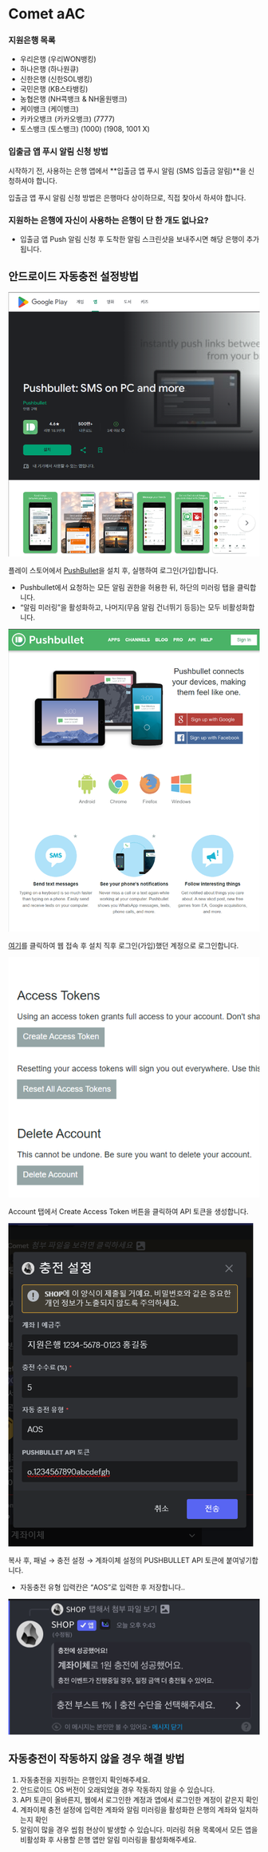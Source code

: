 # Comet aAC

### 지원은행 목록

- 우리은행 (우리WON뱅킹)
- 하나은행 (하나원큐)
- 신한은행 (신한SOL뱅킹)
- 국민은행 (KB스타뱅킹)
- 농협은행 (NH콕뱅크 & NH올원뱅크)
- 케이뱅크 (케이뱅크)
- 카카오뱅크 (카카오뱅크) (7777)
- 토스뱅크 (토스뱅크) (1000) (1908, 1001 X)

### 입출금 앱 푸시 알림 신청 방법

시작하기 전, 사용하는 은행 앱에서 **입출금 앱 푸시 알림 (SMS 입출금 알림)**을 신청하셔야 합니다.

입출금 앱 푸시 알림 신청 방법은 은행마다 상이하므로, 직접 찾아서 하셔야 합니다.

### 지원하는 은행에 자신이 사용하는 은행이 단 한 개도 없나요?

- 입출금 앱 Push 알림 신청 후 도착한 알림 스크린샷을 보내주시면 해당 은행이 추가됩니다.

## 안드로이드 자동충전 설정방법

![image.png](images/11.png)

플레이 스토어에서 [PushBullet](https://play.google.com/store/apps/details?id=com.pushbullet.android)을 설치 후, 실행하여 로그인(가입)합니다.

- Pushbullet에서 요청하는 모든 알림 권한을 허용한 뒤, 하단의 미러링 탭을 클릭합니다.
- “알림 미러링”을 활성화하고, 나머지(무음 알림 건너뛰기 등등)는 모두 비활성화합니다.

![image.png](images/12.png)

[여기](https://www.pushbullet.com/#settings)를 클릭하여 웹 접속 후 설치 직후 로그인(가입)했던 계정으로 로그인합니다.

![image.png](images/13.png)

Account 탭에서 Create Access Token 버튼을 클릭하여 API 토큰을 생성합니다.

![image.png](images/14.png)

복사 후, 패널 → 충전 설정 → 계좌이체 설정의 PUSHBULLET API 토큰에 붙여넣기합니다.

- 자동충전 유형 입력칸은 “AOS”로 입력한 후 저장합니다..

![image.png](images/15.png)

## 자동충전이 작동하지 않을 경우 해결 방법

1. 자동충전을 지원하는 은행인지 확인해주세요.
2. 안드로이드 OS 버전이 오래되었을 경우 작동하지 않을 수 있습니다.
3. API 토큰이 올바른지, 웹에서 로그인한 계정과 앱에서 로그인한 계정이 같은지 확인
4. 계좌이체 충전 설정에 입력한 계좌와 알림 미러링을 활성화한 은행의 계좌와 일치하는지 확인
5. 알림이 많을 경우 씹힘 현상이 발생할 수 있습니다. 미러링 허용 목록에서 모든 앱을 비활성화 후 사용할 은행 앱만 알림 미러링을 활성화해주세요.
